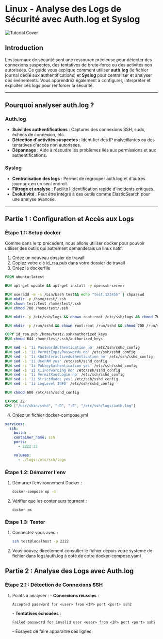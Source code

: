 # Linux - Analyse des Logs de Sécurité avec Auth.log et Syslog

![Tutorial Cover](assets/authlog-syslog.jpg)

## Introduction

Les journaux de sécurité sont une ressource précieuse pour détecter des connexions suspectes, des tentatives de brute-force ou des activités non autorisées. Ce guide vous explique comment utiliser **auth.log** (le fichier journal dédié aux authentifications) et **Syslog** pour centraliser et analyser ces événements. Vous apprendrez également à configurer, interpréter et exploiter ces logs pour renforcer la sécurité.

---

## Pourquoi analyser auth.log ?

### Auth.log
- **Suivi des authentifications** : Captures des connexions SSH, sudo, échecs de connexion, etc.
- **Détection d'activités suspectes** : Identifier des IP malveillantes ou des tentatives d'accès non autorisées.
- **Dépannage** : Aide à résoudre les problèmes liés aux permissions et aux authentifications.

### Syslog
- **Centralisation des logs** : Permet de regrouper auth.log et d'autres journaux en un seul endroit.
- **Filtrage et analyse** : Facilite l'identification rapide d'incidents critiques.
- **Évolutivité** : Peut être intégré à des outils comme ElasticSearch pour une analyse avancée.

---

## Partie 1 : Configuration et Accès aux Logs

### Étape 1.1: Setup docker 

Comme dans le tp précédent, nous allons utiliser docker pour pouvoir utiliser des outils qui autrement demanderais un linux natif.

1. Créez un nouveau dossier de travail
2. Copiez votre clé id_rsa.pub dans votre dossier de travail
3. Créez le dockerfile
```dockerfile
FROM ubuntu:latest

RUN apt-get update && apt-get install -y openssh-server

RUN useradd -m -s /bin/bash test&& echo "test:123456" | chpasswd
RUN mkdir -p /home/test/.ssh 
RUN chown test:test /home/test/.ssh 
RUN chmod 700 /home/test/.ssh

RUN mkdir -p /etc/ssh/logs && chown root:root /etc/ssh/logs && chmod 700 /etc/ssh/logs

RUN mkdir -p /run/sshd && chown root:root /run/sshd && chmod 700 /run/sshd

COPY id_rsa.pub /home/test/.ssh/authorized_keys
RUN chmod 644 /home/test/.ssh/authorized_keys

RUN sed -i '1i PasswordAuthentication no' /etc/ssh/sshd_config
RUN sed -i '1i PermitEmptyPasswords no' /etc/ssh/sshd_config
RUN sed -i '1i KbdInteractiveAuthentication no' /etc/ssh/sshd_config
RUN sed -i '1i UsePAM yes' /etc/ssh/sshd_config
RUN sed -i '1i PubkeyAuthentication yes' /etc/ssh/sshd_config
RUN sed -i '1i X11Forwarding no' /etc/ssh/sshd_config
RUN sed -i '1i PermitRootLogin no' /etc/ssh/sshd_config
RUN sed -i '1i StrictModes yes' /etc/ssh/sshd_config
RUN sed -i '1i LogLevel INFO' /etc/ssh/sshd_config

RUN chmod 600 /etc/ssh/sshd_config

EXPOSE 22
CMD ["/usr/sbin/sshd", "-D", "-E", "/etc/ssh/logs/auth.log"]
```

4. Créez un fichier docker-compose.yml
```yaml
services:
  ssh:
    build: .
    container_name: ssh
    ports:
      - 2222:22

    volumes:
      - ./logs:/etc/ssh/logs
```


### Étape 1.2: Démarrer l'env

1. Démarrer l’environnement Docker :
   ```bash
   docker-compose up -d
   ```

2. Vérifier que les conteneurs tournent :
   ```text
   docker ps
   ```

### Étape 1.3: Tester

1. Connectez vous avec :
   ```bash
   ssh test@localhost -p 2222
   ```
2. Vous pouvez directement consulter le fichier depuis votre systeme de fichier dans logs/auth.log à coté de cotre docker-compose.yaml

## Partie 2 : Analyse des Logs avec Auth.log

### Étape 2.1 : Détection de Connexions SSH

1. Points à analyser :
   \- **Connexions réussies** :
     ```text
     Accepted password for <user> from <IP> port <port> ssh2
     ```
   \- **Tentatives échouées** :
     ```text
     Failed password for invalid user <user> from <IP> port <port> ssh2
     ```
   \- Essayez de faire apparaitre ces lignes
